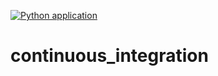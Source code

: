 [![Python application](https://github.com/larsleijten/continuous_integration/actions/workflows/python-app.yml/badge.svg)](https://github.com/larsleijten/continuous_integration/actions/workflows/python-app.yml)
# continuous_integration
